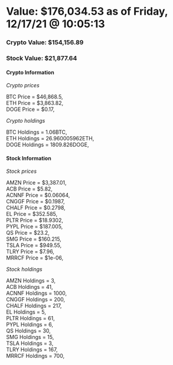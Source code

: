 # Value: $176,034.53 as of Friday, 12/17/21 @ 10:05:13 

### Crypto Value: $154,156.89

### Stock Value: $21,877.64

#### Crypto Information 
*Crypto prices* 

BTC Price = $46,868.5,  
ETH Price = $3,863.82,  
DOGE Price = $0.17,  


*Crypto holdings* 

BTC Holdings = 1.06BTC,  
ETH Holdings = 26.960005962ETH,  
DOGE Holdings = 1809.826DOGE,  


#### Stock Information 

*Stock prices* 

AMZN Price = $3,387.01,  
ACB Price = $5.82,  
ACNNF Price = $0.06064,  
CNGGF Price = $0.1987,  
CHALF Price = $0.2798,  
EL Price = $352.585,  
PLTR Price = $18.9302,  
PYPL Price = $187.005,  
QS Price = $23.2,  
SMG Price = $160.215,  
TSLA Price = $949.55,  
TLRY Price = $7.96,  
MRRCF Price = $1e-06,  


*Stock holdings* 

AMZN Holdings = 3,  
ACB Holdings = 41,  
ACNNF Holdings = 1000,  
CNGGF Holdings = 200,  
CHALF Holdings = 217,  
EL Holdings = 5,  
PLTR Holdings = 61,  
PYPL Holdings = 6,  
QS Holdings = 30,  
SMG Holdings = 15,  
TSLA Holdings = 3,  
TLRY Holdings = 167,  
MRRCF Holdings = 700,  


